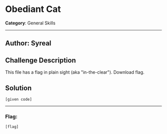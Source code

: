 # Obediant Cat

**Category**: General Skills

----

## Author: Syreal

## Challenge Description
This file has a flag in plain sight (aka "in-the-clear"). Download flag.

## Solution

```
[given code]
```

----

### Flag:
```
[flag]
```



